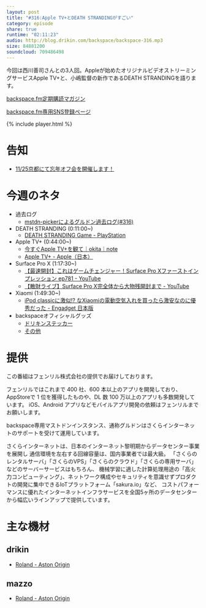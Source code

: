 ```yaml
---
layout: post
title: "#316:Apple TV+とDEATH STRANDINGがすごい"
category: episode
share: true
runtime: "02:11:23"
audio: http://blog.drikin.com/backspace/backspace-316.mp3
size: 84881200
soundcloud: 709486498
---
```


今回は西川善司さんとの3人回。Appleが始めたオリジナルビデオストリーミングサービスApple TV+と、小嶋監督の新作であるDEATH STRANDINGを語ります。

[backspace.fm定期購読マガジン](https://note.mu/drikin/m/m55ec296b7655)

[backspace.fm専用SNS登録ページ](https://mstdn.guru/invite/3WVHpSMr)

{% include player.html %}


# 告知
* [11/25京都にて忘年オフ会を開催します！](https://mstdn.guru/@drikin/103128416435585911)

# 今週のネタ  
* 過去ログ
  * [mstdn-pickerによるグルドン過去ログ(#316)](https://rbtnn.github.io/mstdn-picker/?instance=mstdn.guru&since_id=103105972380507451&max_id=103106518625833379) 
* DEATH STRANDING (0:11:00~)
  * [DEATH STRANDING Game - PlayStation](https://www.playstation.com/ja-jp/games/death-stranding-ps4/)
* Apple TV+ (0:44:00~)
  * [今すぐApple TV+を観て｜okita｜note](https://note.mu/okitaka_/n/n1092c792c9b5)
  * [Apple TV+ - Apple（日本）](https://www.apple.com/jp/apple-tv-plus/)
* Surface Pro X (1:17:30~)
  * [【最速開封】これはゲームチェンジャー！Surface Pro Xファーストインプレッション ep781 - YouTube](https://www.youtube.com/watch?v=l1iXacO_-OY)
  * [【散財ライブ】Surface Pro X完全体から大物残開封まで - YouTube](https://youtu.be/iJmzHsYaj-0?t=318)
* Xiaomi (1:49:30~)
  * [iPod classicに激似!? なXiaomiの電動空気入れを買ったら激安なのに優秀だった - Engadget 日本版](https://japanese.engadget.com/2019/11/03/ipod-classic-xiaomi/)
* backspaceオフィシャルグッズ
  * [ドリキンステッカー](https://backspace.thebase.in/)
  * [その他](https://www.zazzle.co.jp/s/backspace+%E3%82%AE%E3%83%95%E3%83%88)

# 提供

この番組はフェンリル株式会社の提供でお届けしております。

フェンリルではこれまで 400 社、600 本以上のアプリを開発しており、AppStoreで 1 位を獲得したものや、DL 数 100 万以上のアプリも多数開発しています。
iOS、Android アプリなどモバイルアプリ開発の依頼はフェンリルまでお願いします。

backspace専用マストドンインスタンス、通称グルドンはさくらインターネットのサポートを受けて運用しています。

さくらインターネットは、日本のインターネット黎明期からデータセンター事業を展開し
通信環境を左右する回線容量は、国内事業者では最大級。
「さくらのレンタルサーバ」「さくらのVPS」「さくらのクラウド」「さくらの専用サーバ」などのサーバーサービスはもちろん、
機械学習に適した計算処理用途の「高火力コンピューティング」、ネットワーク構成やセキュリティを意識せずプロダクトの開発に集中できるIoTプラットフォーム「sakura.io」など、
コストパフォーマンスに優れたインターネットインフラサービスを全国5ヶ所のデータセンターから幅広いラインアップで提供しています。

# 主な機材

## drikin
* [Roland - Aston Origin](http://amzn.asia/1OwAZ0w)

## mazzo
* [Roland - Aston Origin](http://amzn.asia/1OwAZ0w)
